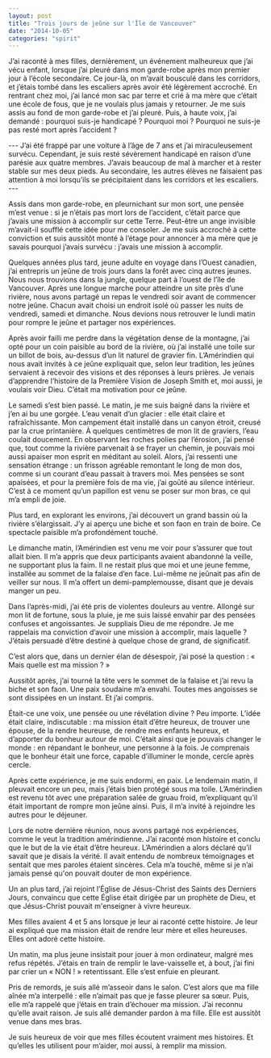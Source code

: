 ```yaml
---
layout: post
title: "Trois jours de jeûne sur l'Île de Vancouver"
date: "2014-10-05"
categories: "spirit"
---
```


J’ai raconté à mes filles, dernièrement, un événement malheureux que j’ai vécu enfant, lorsque j’ai pleuré dans mon garde-robe après mon premier jour à l’école secondaire. Ce jour-là, on m’avait bousculé dans les corridors, et j’étais tombé dans les escaliers après avoir été légèrement accroché. En rentrant chez moi, j’ai lancé mon sac par terre et crié à ma mère que c’était une école de fous, que je ne voulais plus jamais y retourner. Je me suis assis au fond de mon garde-robe et j’ai pleuré. Puis, à haute voix, j’ai demandé : pourquoi suis-je handicapé ? Pourquoi moi ? Pourquoi ne suis-je pas resté mort après l’accident ?

--- J’ai été frappé par une voiture à l’âge de 7 ans et j’ai miraculeusement survécu. Cependant, je suis resté sévèrement handicapé en raison d’une parésie aux quatre membres. J’avais beaucoup de mal à marcher et à rester stable sur mes deux pieds. Au secondaire, les autres élèves ne faisaient pas attention à moi lorsqu’ils se précipitaient dans les corridors et les escaliers. ---

Assis dans mon garde-robe, en pleurnichant sur mon sort, une pensée m’est venue : si je n’étais pas mort lors de l’accident, c’était parce que j’avais une mission à accomplir sur cette Terre. Peut-être un ange invisible m’avait-il soufflé cette idée pour me consoler. Je me suis accroché à cette conviction et suis aussitôt monté à l’étage pour annoncer à ma mère que je savais pourquoi j’avais survécu : j’avais une mission à accomplir.

Quelques années plus tard, jeune adulte en voyage dans l’Ouest canadien, j’ai entrepris un jeûne de trois jours dans la forêt avec cinq autres jeunes. Nous nous trouvions dans la jungle, quelque part à l’ouest de l’île de Vancouver. Après une longue marche pour atteindre un site près d’une rivière, nous avons partagé un repas le vendredi soir avant de commencer notre jeûne. Chacun avait choisi un endroit isolé où passer les nuits de vendredi, samedi et dimanche. Nous devions nous retrouver le lundi matin pour rompre le jeûne et partager nos expériences.

Après avoir failli me perdre dans la végétation dense de la montagne, j’ai opté pour un coin paisible au bord de la rivière, où j’ai installé une toile sur un billot de bois, au-dessus d’un lit naturel de gravier fin. L’Amérindien qui nous avait invités à ce jeûne expliquait que, selon leur tradition, les jeûnes servaient à recevoir des visions et des réponses à leurs prières. Je venais d’apprendre l’histoire de la Première Vision de Joseph Smith et, moi aussi, je voulais voir Dieu. C’était ma motivation pour ce jeûne.

Le samedi s’est bien passé. Le matin, je me suis baigné dans la rivière et j’en ai bu une gorgée. L’eau venait d’un glacier : elle était claire et rafraîchissante. Mon campement était installé dans un canyon étroit, creusé par la crue printanière. À quelques centimètres de mon lit de graviers, l’eau coulait doucement. En observant les roches polies par l’érosion, j’ai pensé que, tout comme la rivière parvenait à se frayer un chemin, je pouvais moi aussi apaiser mon esprit en méditant au soleil. Alors, j’ai ressenti une sensation étrange : un frisson agréable remontant le long de mon dos, comme si un courant d’eau passait à travers moi. Mes pensées se sont apaisées, et pour la première fois de ma vie, j’ai goûté au silence intérieur. C’est à ce moment qu’un papillon est venu se poser sur mon bras, ce qui m’a empli de joie.

Plus tard, en explorant les environs, j’ai découvert un grand bassin où la rivière s’élargissait. J’y ai aperçu une biche et son faon en train de boire. Ce spectacle paisible m’a profondément touché.

Le dimanche matin, l’Amérindien est venu me voir pour s’assurer que tout allait bien. Il m’a appris que deux participants avaient abandonné la veille, ne supportant plus la faim. Il ne restait plus que moi et une jeune femme, installée au sommet de la falaise d’en face. Lui-même ne jeûnait pas afin de veiller sur nous. Il m’a offert un demi-pamplemousse, disant que je devais manger un peu.

Dans l’après-midi, j’ai été pris de violentes douleurs au ventre. Allongé sur mon lit de fortune, sous la pluie, je me suis laissé envahir par des pensées confuses et angoissantes. Je suppliais Dieu de me répondre. Je me rappelais ma conviction d’avoir une mission à accomplir, mais laquelle ? J’étais persuadé d’être destiné à quelque chose de grand, de significatif.

C’est alors que, dans un dernier élan de désespoir, j’ai posé la question : « Mais quelle est ma mission ? »

Aussitôt après, j’ai tourné la tête vers le sommet de la falaise et j’ai revu la biche et son faon. Une paix soudaine m’a envahi. Toutes mes angoisses se sont dissipées en un instant. Et j’ai compris.

Était-ce une voix, une pensée ou une révélation divine ? Peu importe. L’idée était claire, indiscutable : ma mission était d’être heureux, de trouver une épouse, de la rendre heureuse, de rendre mes enfants heureux, et d’apporter du bonheur autour de moi. C’était ainsi que je pouvais changer le monde : en répandant le bonheur, une personne à la fois. Je comprenais que le bonheur était une force, capable d’illuminer le monde, cercle après cercle.

Après cette expérience, je me suis endormi, en paix. Le lendemain matin, il pleuvait encore un peu, mais j’étais bien protégé sous ma toile. L’Amérindien est revenu tôt avec une préparation salée de gruau froid, m’expliquant qu’il était important de rompre mon jeûne ainsi. Puis, il m’a invité à rejoindre les autres pour le déjeuner.

Lors de notre dernière réunion, nous avons partagé nos expériences, comme le veut la tradition amérindienne. J’ai raconté mon histoire et conclu que le but de la vie était d’être heureux. L’Amérindien a alors déclaré qu’il savait que je disais la vérité. Il avait entendu de nombreux témoignages et sentait que mes paroles étaient sincères. Cela m’a touché, même si je n’ai jamais pensé qu'on pouvait douter de mon expérience.

Un an plus tard, j’ai rejoint l’Église de Jésus-Christ des Saints des Derniers Jours, convaincu que cette Église était dirigée par un prophète de Dieu, et que Jésus-Christ pouvait m'enseigner à vivre heureux.

Mes filles avaient 4 et 5 ans lorsque je leur ai raconté cette histoire. Je leur ai expliqué que ma mission était de rendre leur mère et elles heureuses. Elles ont adoré cette histoire.

Un matin, ma plus jeune insistait pour jouer à mon ordinateur, malgré mes refus répétés. J’étais en train de remplir le lave-vaisselle et, à bout, j’ai fini par crier un « NON ! » retentissant. Elle s’est enfuie en pleurant.

Pris de remords, je suis allé m’asseoir dans le salon. C’est alors que ma fille aînée m’a interpellé : elle n’aimait pas que je fasse pleurer sa sœur. Puis, elle m’a rappelé que j’étais en train d’échouer ma mission. J’ai reconnu qu’elle avait raison. Je suis allé demander pardon à ma fille. Elle est aussitôt venue dans mes bras.

Je suis heureux de voir que mes filles écoutent vraiment mes histoires. Et qu’elles les utilisent pour m’aider, moi aussi, à remplir ma mission.
